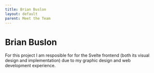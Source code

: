 ```yaml
---
title: Brian Buslon
layout: default
parent: Meet the Team
---
```


# Brian Buslon

For this project I am resposible for for the Svelte frontend (both its visual design and implementation) due to my graphic design and web development experience.
